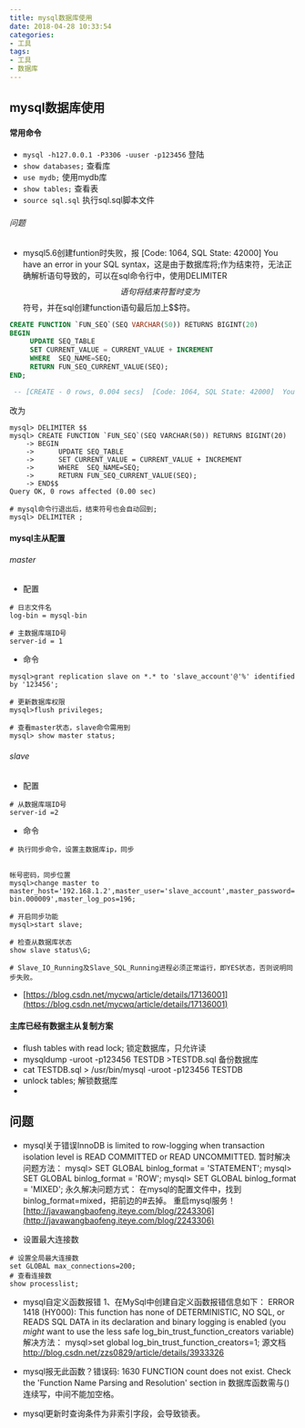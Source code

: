 ```yaml
---
title: mysql数据库使用
date: 2018-04-28 10:33:54
categories: 
- 工具
tags:
- 工具
- 数据库
---
```


## mysql数据库使用


#### 常用命令

- `mysql -h127.0.0.1 -P3306 -uuser -p123456` 登陆
- `show databases;` 查看库
- `use mydb;` 使用mydb库
- `show tables;` 查看表
- `source sql.sql` 执行sql.sql脚本文件



###### 问题

- mysql5.6创建funtion时失败，报 [Code: 1064, SQL State: 42000]  You have an error in your SQL syntax，这是由于数据库将;作为结束符，无法正确解析语句导致的，可以在sql命令行中，使用DELIMITER $$语句将结束符暂时变为$$符号，并在sql创建function语句最后加上$$符。

```sql
CREATE FUNCTION `FUN_SEQ`(SEQ VARCHAR(50)) RETURNS BIGINT(20)
BEGIN
     UPDATE SEQ_TABLE
     SET CURRENT_VALUE = CURRENT_VALUE + INCREMENT
     WHERE  SEQ_NAME=SEQ;
     RETURN FUN_SEQ_CURRENT_VALUE(SEQ);
END;

 -- [CREATE - 0 rows, 0.004 secs]  [Code: 1064, SQL State: 42000]  You have an error in your SQL syntax; check the manual that corresponds to your MySQL server version for the right syntax to use near '' at line 5
```
改为
```shell
mysql> DELIMITER $$
mysql> CREATE FUNCTION `FUN_SEQ`(SEQ VARCHAR(50)) RETURNS BIGINT(20)
    -> BEGIN
    ->      UPDATE SEQ_TABLE
    ->      SET CURRENT_VALUE = CURRENT_VALUE + INCREMENT
    ->      WHERE  SEQ_NAME=SEQ;
    ->      RETURN FUN_SEQ_CURRENT_VALUE(SEQ);
    -> END$$
Query OK, 0 rows affected (0.00 sec)

# mysql命令行退出后，结束符号也会自动回到;
mysql> DELIMITER ; 
```


#### mysql主从配置

###### master
- 配置
```
# 日志文件名  
log-bin = mysql-bin  
  
# 主数据库端ID号  
server-id = 1
```

- 命令
```
mysql>grant replication slave on *.* to 'slave_account'@'%' identified by '123456';  
  
# 更新数据库权限  
mysql>flush privileges;

# 查看master状态，slave命令需用到
mysql> show master status;  
```

###### slave

- 配置

```
# 从数据库端ID号  
server-id =2 
```



- 命令

```
# 执行同步命令，设置主数据库ip，同步


帐号密码，同步位置  
mysql>change master to master_host='192.168.1.2',master_user='slave_account',master_password='123456',master_log_file='mysql-bin.000009',master_log_pos=196;  
  
# 开启同步功能  
mysql>start slave; 

# 检查从数据库状态
show slave status\G;  

# Slave_IO_Running及Slave_SQL_Running进程必须正常运行，即YES状态，否则说明同步失败。
```

- [https://blog.csdn.net/mycwq/article/details/17136001](https://blog.csdn.net/mycwq/article/details/17136001)

#### 主库已经有数据主从复制方案

- flush tables with read lock; 锁定数据库，只允许读
-  mysqldump -uroot -p123456 TESTDB >TESTDB.sql 备份数据库
-  cat TESTDB.sql > /usr/bin/mysql -uroot -p123456 TESTDB
-  unlock tables; 解锁数据库
-  
## 问题

- mysql关于错误InnoDB is limited to row-logging when transaction isolation level is READ COMMITTED or READ UNCOMMITTED.
暂时解决问题方法：
mysql> 
SET GLOBAL binlog_format = 'STATEMENT';
mysql> 
SET GLOBAL binlog_format = 'ROW';
mysql> 
SET GLOBAL binlog_format = 'MIXED';
永久解决问题方式：
在mysql的配置文件中，找到binlog_format=mixed，把前边的#去掉。
重启mysql服务！
[http://javawangbaofeng.iteye.com/blog/2243306](http://javawangbaofeng.iteye.com/blog/2243306)


- 设置最大连接数
```
# 设置全局最大连接数
set GLOBAL max_connections=200;
# 查看连接数
show processlist;
```

- mysql自定义函数报错
1、在MySql中创建自定义函数报错信息如下：
ERROR 1418 (HY000): This function has none of DETERMINISTIC, NO SQL, or READS SQL DATA in its declaration and binary logging is enabled (you *might* want to use the less safe log_bin_trust_function_creators variable)
解决方法：
mysql>set global log_bin_trust_function_creators=1;
源文档 <http://blog.csdn.net/zzs0829/article/details/3933326>

- mysql报无此函数？错误码: 1630 FUNCTION count does not exist. Check the 'Function Name Parsing and Resolution' section in
数据库函数需与()连续写，中间不能加空格。


- mysql更新时查询条件为非索引字段，会导致锁表。